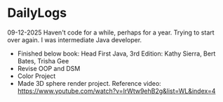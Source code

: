 # DailyLogs

09-12-2025
Haven't code for a while, perhaps for a year. Trying to start over again. I was intermediate Java developer.
- Finished below book:
    Head First Java, 3rd Edition: Kathy Sierra, Bert Bates, Trisha Gee
- Revise OOP and DSM
- Color Project
- Made 3D sphere render project. Reference video: https://www.youtube.com/watch?v=IrWtw9ehB2g&list=WL&index=4
